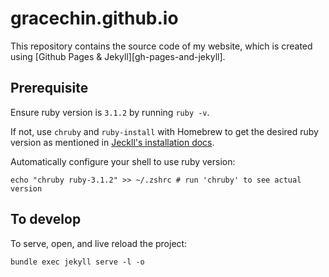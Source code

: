 # gracechin.github.io

This repository contains the source code of my website, which is created using [Github Pages & Jekyll][gh-pages-and-jekyll].

## Prerequisite

Ensure ruby version is `3.1.2` by running `ruby -v`.

If not, use `chruby` and `ruby-install` with Homebrew to get the desired ruby version as mentioned in [Jeckll's installation docs](https://jekyllrb.com/docs/installation/macos/).

Automatically configure your shell to use ruby version:

```
echo "chruby ruby-3.1.2" >> ~/.zshrc # run 'chruby' to see actual version
```

## To develop

To serve, open, and live reload the project:

```
bundle exec jekyll serve -l -o
```
